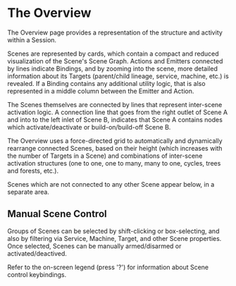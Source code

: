 # The Overview

The Overview page provides a representation of the structure and activity within a Session.

Scenes are represented by cards, which contain a compact and reduced visualization of the Scene's Scene Graph. Actions and Emitters connected by lines indicate Bindings, and by zooming into the scene, more detailed information about its Targets (parent/child lineage, service, machine, etc.) is revealed. If a Binding contains any additional utility logic, that is also represented in a middle column between the Emitter and Action. 

The Scenes themselves are connected by lines that represent inter-scene activation logic. A connection line that goes from the right outlet of Scene A and into to the left inlet of Scene B, indicates that Scene A contains nodes which activate/deactivate or build-on/build-off Scene B.

The Overview uses a force-directed grid to automatically and dynamically rearrange connected Scenes, based on their height (which increases with the number of Targets in a Scene) and combinations of inter-scene activation structures (one to one, one to many, many to one, cycles, trees and forests, etc.).

Scenes which are not connected to any other Scene appear below, in a separate area.

## Manual Scene Control

Groups of Scenes can be selected by shift-clicking or box-selecting, and also by filtering via Service, Machine, Target, and other Scene properties. Once selected, Scenes can be manually armed/disarmed or activated/deactived. 

Refer to the on-screen legend (press '?') for information about Scene control keybindings.